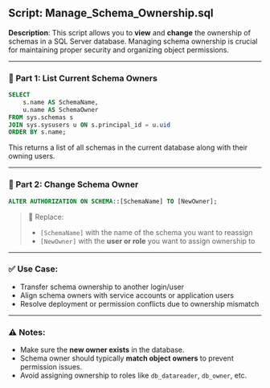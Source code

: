 ## Script: Manage_Schema_Ownership.sql

**Description**:
This script allows you to **view** and **change** the ownership of schemas in a SQL Server database. Managing schema ownership is crucial for maintaining proper security and organizing object permissions.

---

### 🔎 Part 1: List Current Schema Owners

```sql
SELECT 
    s.name AS SchemaName, 
    u.name AS SchemaOwner 
FROM sys.schemas s 
JOIN sys.sysusers u ON s.principal_id = u.uid 
ORDER BY s.name;
```

This returns a list of all schemas in the current database along with their owning users.

---

### 🔄 Part 2: Change Schema Owner

```sql
ALTER AUTHORIZATION ON SCHEMA::[SchemaName] TO [NewOwner];
```

> 🔁 Replace:
> - `[SchemaName]` with the name of the schema you want to reassign
> - `[NewOwner]` with the **user or role** you want to assign ownership to

---

### ✅ Use Case:
- Transfer schema ownership to another login/user
- Align schema owners with service accounts or application users
- Resolve deployment or permission conflicts due to ownership mismatch

---

### ⚠️ Notes:
- Make sure the **new owner exists** in the database.
- Schema owner should typically **match object owners** to prevent permission issues.
- Avoid assigning ownership to roles like `db_datareader`, `db_owner`, etc.

